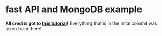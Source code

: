 # fast API and MongoDB example
**All credits got to [this tutorial](https://testdriven.io/blog/fastapi-mongo/)!**
Everything that is in the inital commit was taken from there!
